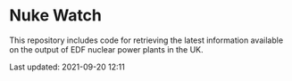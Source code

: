 # Nuke Watch

This repository includes code for retrieving the latest information available on the output of EDF nuclear power plants in the UK.

Last updated: 2021-09-20 12:11